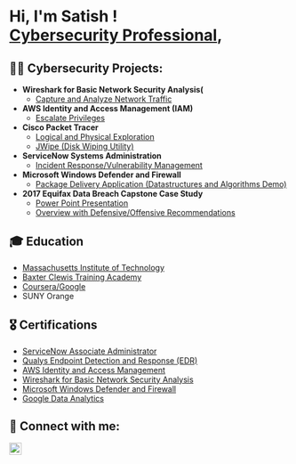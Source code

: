 <h1>Hi, I'm Satish ! <br/><a href="https://www.linkedin.com/in/satish-soobrian-2388b7243">Cybersecurity Professional</a>,

<h2>👨‍💻 Cybersecurity Projects:</h2>

- <b>Wireshark for Basic Network Security Analysis(</b>
  - [Capture and Analyze Network Traffic](https://github.com/Ssoobrian90/wireshark)
- <b>AWS Identity and Access Management (IAM)</b>
  - [Escalate Privileges ](https://github.com/Ssoobrian90/aws) 
- <b>Cisco Packet Tracer</b>
  - [Logical and Physical Exploration](https://github.com/Ssoobrian90/CiscoPacketTracer.git)
  - [JWipe (Disk Wiping Utility)](https://github.com/joshmadakor1/Jwipe.PowerShell)
- <b>ServiceNow Systems Administration</b>
  - [Incident Response/Vulnerability Management](https://github.com/Ssoobrian90/ServiceNow)
- <b>Microsoft Windows Defender and Firewall </b>
  - [Package Delivery Application (Datastructures and Algorithms Demo)](https://github.com/joshmadakor1/Package-Delivery-Pathfinding-Algorithm)
- <b>2017 Equifax Data Breach Capstone Case Study</b>
  - [Power Point Presentation](https://drive.google.com/file/d/1qwRDraqFJS0_SVK1JuzB-tgex7xbxppK/view?usp=share_link)
  - [Overview with Defensive/Offensive Recommendations](https://drive.google.com/file/d/1y0PLOTxCcA3O7K9j-RpHa4HZmT2n-CRe/view?usp=share_link)


<h2>🎓 Education </h2>

- [Massachusetts Institute of Technology](https://certificates.emeritus.org/c68b0ce0-87b8-4a07-a7cd-9f56aa933d73#gs.7xiiey)
- [Baxter Clewis Training Academy](https://imgur.com/a/o4Vbh67)
- [Coursera/Google](https://coursera.org/share/aa16d2670f41c260e4c26ebec62fc07b)
- SUNY Orange

<h2>🎖️ Certifications </h2>

- [ServiceNow Associate Administrator](https://imgur.com/7NCSIO2)
- [Qualys Endpoint Detection and Response (EDR)](https://imgur.com/f14xVpY)
- [AWS Identity and Access Management](https://coursera.org/share/98390fc86f152bb5fceeb1d51b949530)
- [Wireshark for Basic Network Security Analysis](https://coursera.org/share/ee16c160967a26b7ca87f9e5740544d2)
- [Microsoft Windows Defender and Firewall](https://coursera.org/share/a480130b208baf146cab444684c67dfb)
- [Google Data Analytics](https://www.credly.com/badges/1299c7ef-311b-484c-b494-a581866b85d4/public_url)



<h2> 🤳 Connect with me:</h2>


[<img align="left" alt="JoshMadakor | LinkedIn" width="22px" src="https://cdn.jsdelivr.net/npm/simple-icons@v3/icons/linkedin.svg" />][linkedin]

[linkedin]: https://linkedin.com/in/satish-soobrian-2388b7243

<!--
**joshmadakor1/joshmadakor1** is a ✨ _special_ ✨ repository because its `README.md` (this file) appears on your GitHub profile.

Here are some ideas to get you started:

- 🔭 I’m currently working on ...
- 🌱 I’m currently learning ...
- 👯 I’m looking to collaborate on ...
- 🤔 I’m looking for help with ...
- 💬 Ask me about ...
- 📫 How to reach me: ...
- 😄 Pronouns: ...
- ⚡ Fun fact: ...
-->
